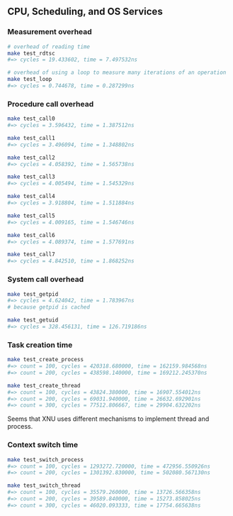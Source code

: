 ## CPU, Scheduling, and OS Services

### Measurement overhead

```bash
# overhead of reading time
make test_rdtsc
#=> cycles = 19.433602, time = 7.497532ns

# overhead of using a loop to measure many iterations of an operation
make test_loop
#=> cycles = 0.744678, time = 0.287299ns
```

### Procedure call overhead

```bash
make test_call0
#=> cycles = 3.596432, time = 1.387512ns

make test_call1
#=> cycles = 3.496094, time = 1.348802ns

make test_call2
#=> cycles = 4.058392, time = 1.565738ns

make test_call3
#=> cycles = 4.005494, time = 1.545329ns

make test_call4
#=> cycles = 3.918804, time = 1.511884ns

make test_call5
#=> cycles = 4.009165, time = 1.546746ns

make test_call6
#=> cycles = 4.089374, time = 1.577691ns

make test_call7
#=> cycles = 4.842510, time = 1.868252ns
```

### System call overhead

```bash
make test_getpid                             
#=> cycles = 4.624042, time = 1.783967ns
# because getpid is cached

make test_getuid                             
#=> cycles = 328.456131, time = 126.719186ns
```

### Task creation time

```bash
make test_create_process
#=> count = 100, cycles = 420318.680000, time = 162159.984568ns
#=> count = 200, cycles = 438598.140000, time = 169212.245370ns

make test_create_thread
#=> count = 100, cycles = 43824.380000, time = 16907.554012ns
#=> count = 200, cycles = 69031.940000, time = 26632.692901ns
#=> count = 300, cycles = 77512.806667, time = 29904.632202ns
```

Seems that XNU uses different mechanisms to implement thread and process.

### Context switch time

```bash
make test_switch_process
#=> count = 100, cycles = 1293272.720000, time = 472956.550926ns
#=> count = 200, cycles = 1301392.830000, time = 502080.567130ns

make test_switch_thread
#=> count = 100, cycles = 35579.260000, time = 13726.566358ns
#=> count = 200, cycles = 39589.840000, time = 15273.858025ns
#=> count = 300, cycles = 46020.093333, time = 17754.665638ns
```
